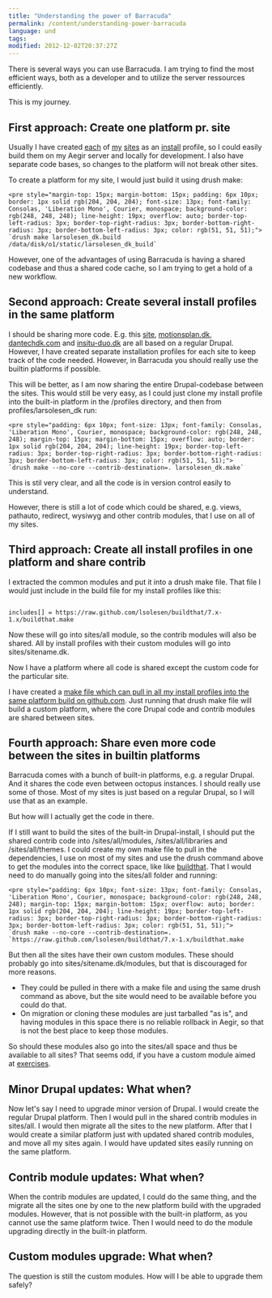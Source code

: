 ```yaml
---
title: "Understanding the power of Barracuda"
permalink: /content/understanding-power-barracuda
language: und
tags:
modified: 2012-12-02T20:37:27Z
---
```


There is several ways you can use Barracuda. I am trying to find the most efficient ways, both as a developer and to utilize the server ressources efficiently.

This is my journey.

First approach: Create one platform pr. site
--------------------------------------------

Usually I have created [each](https://github.com/vih/vih.dk-deploy) of [my](https://github.com/motionsplan/motionsplan.dk) [sites](https://github.com/dantechdk/dantechdk-deploy) as an [install](https://github.com/lsolesen/teambuilder.vih.dk) profile, so I could easily build them on my Aegir server and locally for development. I also have separate code bases, so changes to the platform will not break other sites.

To create a platform for my site, I would just build it using drush make:

```
<pre style="margin-top: 15px; margin-bottom: 15px; padding: 6px 10px; border: 1px solid rgb(204, 204, 204); font-size: 13px; font-family: Consolas, 'Liberation Mono', Courier, monospace; background-color: rgb(248, 248, 248); line-height: 19px; overflow: auto; border-top-left-radius: 3px; border-top-right-radius: 3px; border-bottom-right-radius: 3px; border-bottom-left-radius: 3px; color: rgb(51, 51, 51);">
`drush make larsolesen_dk.build /data/disk/o1/static/larsolesen_dk_build`
```
However, one of the advantages of using Barracuda is having a shared codebase and thus a shared code cache, so I am trying to get a hold of a new workflow.

Second approach: Create several install profiles in the same platform
---------------------------------------------------------------------

I should be sharing more code. E.g. this [site](http://github.com/lsolesen/larsolesen.dk), [motionsplan.dk](http://github.com/motionsplan/motionsplan-deploy), [dantechdk.com](http://github.com/dantechdk/dantechdk-deploy) and [insitu-duo.dk](https://github.com/mikaelbirkelundjohansen/insitu-deploy) are all based on a regular Drupal. However, I have created separate installation profiles for each site to keep track of the code needed. However, in Barracuda you should really use the builtin platforms if possible.

This will be better, as I am now sharing the entire Drupal-codebase between the sites. This would still be very easy, as I could just clone my install profile into the built-in platform in the /profiles directory, and then from profiles/larsolesen\_dk run:

```
<pre style="padding: 6px 10px; font-size: 13px; font-family: Consolas, 'Liberation Mono', Courier, monospace; background-color: rgb(248, 248, 248); margin-top: 15px; margin-bottom: 15px; overflow: auto; border: 1px solid rgb(204, 204, 204); line-height: 19px; border-top-left-radius: 3px; border-top-right-radius: 3px; border-bottom-right-radius: 3px; border-bottom-left-radius: 3px; color: rgb(51, 51, 51);">
`drush make --no-core --contrib-destination=. larsolesen_dk.make`
```
This is stil very clear, and all the code is in version control easily to understand.

However, there is still a lot of code which could be shared, e.g. views, pathauto, redirect, wysiwyg and other contrib modules, that I use on all of my sites.

Third approach: Create all install profiles in one platform and share contrib
-----------------------------------------------------------------------------

I extracted the common modules and put it into a drush make file. That file I would just include in the build file for my install profiles like this:

```

includes[] = https://raw.github.com/lsolesen/buildthat/7.x-1.x/buildthat.make
```
Now these will go into sites/all module, so the contrib modules will also be shared. All by install profiles with their custom modules will go into sites/sitename.dk.

Now I have a platform where all code is shared except the custom code for the particular site.

I have created a [make file which can pull in all my install profiles into the same platform build on github.com](https://github.com/lsolesen/boa-makefiles). Just running that drush make file will build a custom platform, where the core Drupal code and contrib modules are shared between sites.

Fourth approach: Share even more code between the sites in builtin platforms
----------------------------------------------------------------------------

Barracuda comes with a bunch of built-in platforms, e.g. a regular Drupal. And it shares the code even between octopus instances. I should really use some of those. Most of my sites is just based on a regular Drupal, so I will use that as an example.

But how will I actually get the code in there.

If I still want to build the sites of the built-in Drupal-install, I should put the shared contrib code into /sites/all/modules, /sites/all/libraries and /sites/all/themes. I could create my own make file to pull in the dependencies, I use on most of my sites and use the drush command above to get the modules into the correct space, like like [buildthat](https://github.com/lsolesen/buildthat/blob/7.x-1.x/buildthat.make). That I would need to do manually going into the sites/all folder and running:

```
<pre style="padding: 6px 10px; font-size: 13px; font-family: Consolas, 'Liberation Mono', Courier, monospace; background-color: rgb(248, 248, 248); margin-top: 15px; margin-bottom: 15px; overflow: auto; border: 1px solid rgb(204, 204, 204); line-height: 19px; border-top-left-radius: 3px; border-top-right-radius: 3px; border-bottom-right-radius: 3px; border-bottom-left-radius: 3px; color: rgb(51, 51, 51);">
`drush make --no-core --contrib-destination=. `https://raw.github.com/lsolesen/buildthat/7.x-1.x/buildthat.make
```


But then all the sites have their own custom modules. These should probably go into sites/sitename.dk/modules, but that is discouraged for more reasons. 

- They could be pulled in there with a make file and using the same drush command as above, but the site would need to be available before you could do that.
- On migration or cloning these modules are just tarballed "as is", and having modules in this space there is no reliable rollback in Aegir, so that is not the best place to keep those modules.

So should these modules also go into the sites/all space and thus be available to all sites? That seems odd, if you have a custom module aimed at [exercises](http://github.com/motionsplan/motionsplan_exercise).

Minor Drupal updates: What when?
--------------------------------

Now let's say I need to upgrade minor version of Drupal. I would create the regular Drupal platform. Then I would pull in the shared contrib modules in sites/all. I would then migrate all the sites to the new platform. After that I would create a similar platform just with updated shared contrib modules, and move all my sites again. I would have updated sites easily running on the same platform.

Contrib module updates: What when?
----------------------------------

When the contrib modules are updated, I could do the same thing, and the migrate all the sites one by one to the new platform build with the upgraded modules. However, that is not possible with the built-in platform, as you cannot use the same platform twice. Then I would need to do the module upgrading directly in the built-in platform.

Custom modules upgrade: What when?
----------------------------------

The question is still the custom modules. How will I be able to upgrade them safely?
